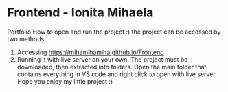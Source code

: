 # Frontend - Ionita Mihaela
Portfolio
How to open and run the project :)
the project can be accessed by two methods:

1) Accessing https://mihamihamiha.github.io/Frontend
2) Running it with live server on your own. The project must be downloaded, then extracted into folders. Open the main folder that contains
everything in VS code and right click to open with live server. Hope you enjoy my little project :)
